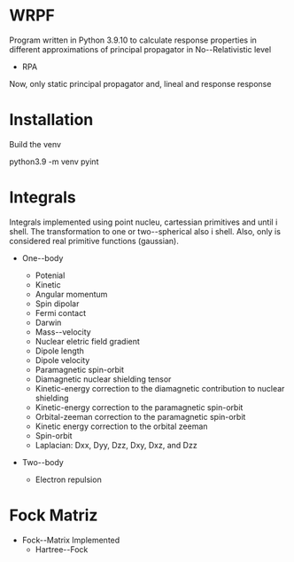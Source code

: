 # WRPF

Program written in Python 3.9.10 to calculate response properties in different approximations of principal propagator in No--Relativistic level

* RPA

Now, only static principal propagator and, lineal and response response

# Installation

Build the venv

python3.9 -m venv pyint

# Integrals

Integrals implemented using point nucleu, cartessian primitives and until i shell. The transformation to one or two--spherical also i shell. Also, only is considered real primitive functions (gaussian).

* One--body
    * Potenial 
    * Kinetic
    * Angular momentum
    * Spin dipolar
    * Fermi contact
    * Darwin
    * Mass--velocity
    * Nuclear eletric field gradient
    * Dipole length
    * Dipole velocity
    * Paramagnetic spin-orbit
    * Diamagnetic nuclear shielding tensor
    * Kinetic-energy correction to the diamagnetic contribution to nuclear shielding
    * Kinetic-energy correction to the paramagnetic spin-orbit
    * Orbital-zeeman correction to the paramagnetic spin-orbit 
    * Kinetic energy correction to the orbital zeeman
    * Spin-orbit
    * Laplacian: Dxx, Dyy, Dzz, Dxy, Dxz, and Dzz

* Two--body
    * Electron repulsion

# Fock Matriz 

* Fock--Matrix Implemented
    * Hartree--Fock 
  
